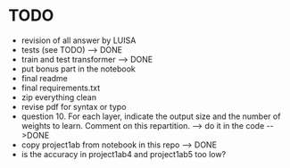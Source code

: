 # TODO

- revision of all answer by LUISA
- tests (see TODO) --> DONE
- train and test transformer --> DONE
- put bonus part in the notebook
- final readme
- final requirements.txt
- zip everything clean
- revise pdf for syntax or typo  
- question 10.  For each layer, indicate the output size and the number of weights to learn. Comment on this repartition. --> do it in the code -->DONE
-  copy project1ab from notebook in this repo --> DONE
- is the accuracy in project1ab4 and project1ab5 too low?